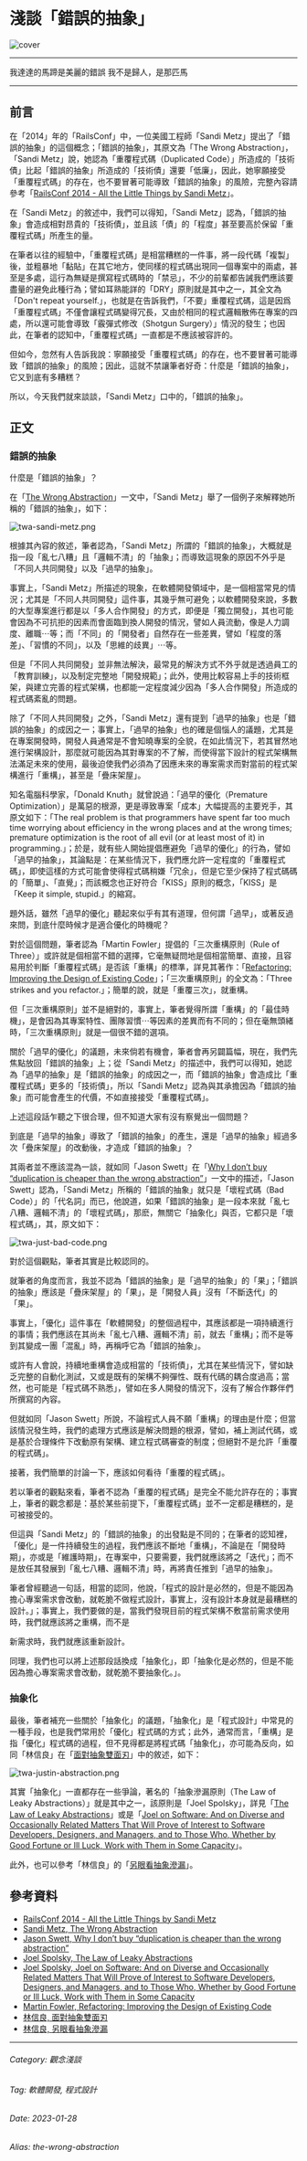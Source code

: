 # 淺談「錯誤的抽象」

![cover](https://images.unsplash.com/photo-1622522138652-71eb0775c637?ixlib=rb-4.0.3&q=85&fm=jpg&crop=entropy&cs=srgb)

---

我達達的馬蹄是美麗的錯誤 
我不是歸人，是那匹馬

---

## 前言

在「2014」年的「RailsConf」中，一位美國工程師「Sandi Metz」提出了「錯誤的抽象」的這個概念；「錯誤的抽象」，其原文為「The Wrong Abstraction」，「Sandi Metz」說，她認為「重覆程式碼（Duplicated Code）」所造成的「技術債」比起「錯誤的抽象」所造成的「技術債」還要「低廉」，因此，她寧願接受「重覆程式碼」的存在，也不要冒著可能導致「錯誤的抽象」的風險，完整內容請參考「[RailsConf 2014 - All the Little Things by Sandi Metz](https://www.youtube.com/watch?v=8bZh5LMaSmE)」。

在「Sandi Metz」的敘述中，我們可以得知，「Sandi Metz」認為，「錯誤的抽象」會造成相對昂貴的「技術債」，並且該「債」的「程度」甚至要高於保留「重覆程式碼」所產生的量。

在筆者以往的經驗中，「重覆程式碼」是相當糟糕的一件事，將一段代碼「複製」後，並粗暴地「黏貼」在其它地方，使同樣的程式碼出現同一個專案中的兩處，甚至是多處，這行為無疑是撰寫程式碼時的「禁忌」，不少的前輩都告誡我們應該要盡量的避免此種行為；譬如耳熟能詳的「DRY」原則就是其中之一，其全文為「Don't repeat yourself.」，也就是在告訴我們，「不要」重覆程式碼，這是因爲「重覆程式碼」不僅會讓程式碼變得冗長，又由於相同的程式邏輯散佈在專案的四處，所以還可能會導致「霰彈式修改（Shotgun Surgery）」情況的發生；也因此，在筆者的認知中，「重覆程式碼」一直都是不應該被容許的。

但如今，忽然有人告訴我說：寧願接受「重覆程式碼」的存在，也不要冒著可能導致「錯誤的抽象」的風險；因此，這就不禁讓筆者好奇：什麼是「錯誤的抽象」，它又到底有多糟糕？

所以，今天我們就來談談，「Sandi Metz」口中的，「錯誤的抽象」。

## 正文

### 錯誤的抽象

什麼是「錯誤的抽象」？

在「[The Wrong Abstraction](https://sandimetz.com/blog/2016/1/20/the-wrong-abstraction)」一文中，「Sandi Metz」舉了一個例子來解釋她所稱的「錯誤的抽象」，如下：

![twa-sandi-metz.png](pic/twa-sandi-metz.png)

根據其內容的敘述，筆者認為，「Sandi Metz」所謂的「錯誤的抽象」，大概就是指一段「亂七八糟」且「邏輯不清」的「抽象」；而導致這現象的原因不外乎是「不同人共同開發」以及「過早的抽象」。

事實上，「Sandi Metz」所描述的現象，在軟體開發領域中，是一個相當常見的情況；尤其是「不同人共同開發」這件事，其幾乎無可避免；以軟體開發來說，多數的大型專案進行都是以「多人合作開發」的方式，即便是「獨立開發」，其也可能會因為不可抗拒的因素而會面臨到換人開發的情況，譬如人員流動，像是人力調度、離職⋯等；而「不同」的「開發者」自然存在一些差異，譬如「程度的落差」、「習慣的不同」，以及「思維的歧異」⋯等。

但是「不同人共同開發」並非無法解決，最常見的解決方式不外乎就是透過員工的「教育訓練」，以及制定完整地「開發規範」；此外，使用比較容易上手的技術框架，與建立完善的程式架構，也都能一定程度減少因為「多人合作開發」所造成的程式碼紊亂的問題。

除了「不同人共同開發」之外，「Sandi Metz」還有提到「過早的抽象」也是「錯誤的抽象」的成因之一；事實上，「過早的抽象」也的確是個惱人的議題，尤其是在專案開發時，開發人員通常是不會知曉專案的全貌，在如此情況下，若其冒然地進行架構設計，那麼就可能因為其對專案的不了解，而使得當下設計的程式架構無法滿足未來的使用，最後迫使我們必須為了因應未來的專案需求而對當前的程式架構進行「重構」，甚至是「疊床架屋」。

知名電腦科學家，「Donald Knuth」就曾說過：「過早的優化（Premature Optimization）」是萬惡的根源，更是導致專案「成本」大幅提高的主要兇手，其原文如下：「The real problem is that programmers have spent far too much time worrying about efficiency in the wrong places and at the wrong times; premature optimization is the root of all evil (or at least most of it) in programming.」；於是，就有些人開始提倡應避免「過早的優化」的行為，譬如「過早的抽象」，其論點是：在某些情況下，我們應允許一定程度的「重覆程式碼」，即使這樣的方式可能會使得程式碼稍嫌「冗余」，但是它至少保持了程式碼碼的「簡單」、「直覺」；而該概念也正好符合「KISS」原則的概念，「KISS」是「Keep it simple, stupid.」的縮寫。

題外話，雖然「過早的優化」聽起來似乎有其有道理，但何謂「過早」，或著反過來問，到底什麼時候才是適合優化的時機呢？

對於這個問題，筆者認為「Martin Fowler」提倡的「三次重構原則（Rule of Three）」或許就是個相當不錯的選擇，它毫無疑問地是個相當簡單、直接，且容易用於判斷「重覆程式碼」是否該「重構」的標準，詳見其著作：「[Refactoring: Improving the Design of Existing Code](https://www.amazon.com/Refactoring-Improving-Design-Existing-Code/dp/0201485672)」；「三次重構原則」的全文為：「Three strikes and you refactor.」；簡單的說，就是「重覆三次」，就重構。

但「三次重構原則」並不是絕對的，事實上，筆者覺得所謂「重構」的「最佳時機」，是會因為其專案特性、團隊習慣⋯等因素的差異而有不同的；但在毫無頭緒時，「三次重構原則」就是一個很不錯的選項。

關於「過早的優化」的議題，未來倘若有機會，筆者會再另闢篇幅，現在，我們先焦點放回「錯誤的抽象」上；從「Sandi Metz」的描述中，我們可以得知，她認為「過早的抽象」是「錯誤的抽象」的成因之一，而「錯誤的抽象」會造成比「重覆程式碼」更多的「技術債」，所以「Sandi Metz」認為與其承擔因為「錯誤的抽象」而可能會產生的代價，不如直接接受「重覆程式碼」。

上述這段話乍聽之下很合理，但不知道大家有沒有察覺出一個問題？

到底是「過早的抽象」導致了「錯誤的抽象」的產生，還是「過早的抽象」經過多次「疊床架屋」的改動後，才造成「錯誤的抽象」？

其兩者並不應該混為一談，就如同「Jason Swett」在「[Why I don’t buy “duplication is cheaper than the wrong abstraction”](https://www.codewithjason.com/duplication-cheaper-wrong-abstraction/)」一文中的描述，「Jason Swett」認為，「Sandi Metz」所稱的「錯誤的抽象」就只是「壞程式碼（Bad Code）」的「代名詞」而已，他說道，如果「錯誤的抽象」是一段本來就「亂七八糟、邏輯不清」的「壞程式碼」，那麽，無關它「抽象化」與否，它都只是「壞程式碼」，其，原文如下：

![twa-just-bad-code.png](pic/twa-just-bad-code.png)

對於這個觀點，筆者其實是比較認同的。

就筆者的角度而言，我並不認為「錯誤的抽象」是「過早的抽象」的「果」；「錯誤的抽象」應該是「疊床架屋」的「果」，是「開發人員」沒有「不斷迭代」的「果」。

事實上，「優化」這件事在「軟體開發」的整個過程中，其應該都是一項持續進行的事情；我們應該在其尚未「亂七八糟、邏輯不清」前，就去「重構」；而不是等到其變成一團「混亂」時，再稱呼它為「錯誤的抽象」。

或許有人會說，持續地重構會造成相當的「技術債」，尤其在某些情況下，譬如缺乏完整的自動化測試，又或是既有的架構不夠彈性、既有代碼的耦合度過高；當然，也可能是「程式碼不熟悉」，譬如在多人開發的情況下，沒有了解合作夥伴們所撰寫的內容。

但就如同「Jason Swett」所說，不論程式人員不願「重構」的理由是什麼；但當該情況發生時，我們的處理方式應該是解決問題的根源，譬如，補上測試代碼，或是基於合理條件下改動原有架構、建立程式碼審查的制度；但絕對不是允許「重覆的程式碼」。

接著，我們簡單的討論一下，應該如何看待「重覆的程式碼」。

若以筆者的觀點來看，筆者不認為「重覆的程式碼」是完全不能允許存在的；事實上，筆者的觀念都是：基於某些前提下，「重覆程式碼」並不一定都是糟糕的，是可被接受的。

但這與「Sandi Metz」的「錯誤的抽象」的出發點是不同的；在筆者的認知裡，「優化」是一件持續發生的過程，我們應該不斷地「重構」，不論是在「開發時期」，亦或是「維護時期」，在專案中，只要需要，我們就應該將之「迭代」；而不是放任其發展到「亂七八糟、邏輯不清」時，再將責任推到「過早的抽象」。

筆者曾經聽過一句話，相當的認同，他說，「程式的設計是必然的，但是不能因為擔心專案需求會改動，就乾脆不做程式設計，事實上，沒有設計本身就是最糟糕的設計。」；事實上，我們要做的是，當我們發現目前的程式架構不敷當前需求使用時，我們就應該將之重構，而不是

新需求時，我們就應該重新設計。

同理，我們也可以將上述那段話換成「抽象化」，即「抽象化是必然的，但是不能因為擔心專案需求會改動，就乾脆不要抽象化。」。

### 抽象化

最後，筆者補充一些關於「抽象化」的議題，「抽象化」是「程式設計」中常見的一種手段，也是我們常用於「優化」程式碼的方式；此外，通常而言，「重構」是指「優化」程式碼的過程，但不見得都是將程式碼「抽象化」，亦可能為反向，如同「林信良」在「[面對抽象雙面刃](https://www.ithome.com.tw/voice/106025)」中的敘述，如下：

![twa-justin-abstraction.png](pic/twa-justin-abstraction.png)

其實「抽象化」一直都存在一些爭論，著名的「抽象滲漏原則（The Law of Leaky Abstractions）」就是其中之一，該原則是「Joel Spolsky」，詳見「[The Law of Leaky Abstractions](https://www.joelonsoftware.com/2002/11/11/the-law-of-leaky-abstractions/)」或是「[Joel on Software: And on Diverse and Occasionally Related Matters That Will Prove of Interest to Software Developers, Designers, and Managers, and to Those Who, Whether by Good Fortune or Ill Luck, Work with Them in Some Capacity](https://www.amazon.com/-/zh_TW/Joel-Spolsky/dp/1590593898)」。

此外，也可以參考「林信良」的「[另眼看抽象滲漏](https://www.ithome.com.tw/voice/139011)」。

## 參考資料

- [RailsConf 2014 - All the Little Things by Sandi Metz](https://www.youtube.com/watch?v=8bZh5LMaSmE)
- [Sandi Metz, The Wrong Abstraction](https://sandimetz.com/blog/2016/1/20/the-wrong-abstraction)
- [Jason Swett, Why I don’t buy “duplication is cheaper than the wrong abstraction”](https://www.codewithjason.com/duplication-cheaper-wrong-abstraction/)
- [Joel Spolsky, The Law of Leaky Abstractions](https://www.joelonsoftware.com/2002/11/11/the-law-of-leaky-abstractions/)
- [Joel Spolsky, Joel on Software: And on Diverse and Occasionally Related Matters That Will Prove of Interest to Software Developers, Designers, and Managers, and to Those Who, Whether by Good Fortune or Ill Luck, Work with Them in Some Capacity](https://www.amazon.com/-/zh_TW/Joel-Spolsky/dp/1590593898)
- [Martin Fowler, Refactoring: Improving the Design of Existing Code](https://www.amazon.com/Refactoring-Improving-Design-Existing-Code/dp/0201485672)
- [林信良, 面對抽象雙面刃](https://www.ithome.com.tw/voice/106025)
- [林信良, 另眼看抽象滲漏](https://www.ithome.com.tw/voice/139011)

---

###### Category: 觀念淺談
###### Tag: 軟體開發, 程式設計
###### Date: 2023-01-28
###### Alias: the-wrong-abstraction
